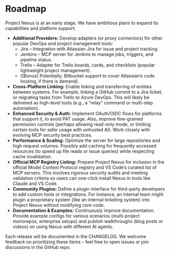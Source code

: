 # Roadmap

Project Nexus is at an early stage. We have ambitious plans to expand its capabilities and platform support:

- **Additional Providers:** Develop adapters (or proxy connectors) for other popular DevOps and project management tools:
  - Jira – Integration with Atlassian Jira for issue and project tracking.
  - Jenkins – MCP server for Jenkins to manage jobs, triggers, and pipeline status.
  - Trello – Adapter for Trello boards, cards, and checklists (popular lightweight project management).
  - ([Bonus] Potentially: Bitbucket support to cover Atlassian’s code hosting, if there is demand).
- **Cross-Platform Linking:** Enable linking and transferring of entities between systems. For example, linking a GitHub commit to a Jira ticket, or migrating tasks from Trello to Azure DevOps. This will likely be delivered as high-level tools (e.g., a “relay” command or multi-step automation).
- **Enhanced Security & Auth:** Implement OAuth/OIDC flows for platforms that support it, to avoid PAT usage. Also, improve fine-grained permission controls (perhaps allowing read-only mode, or limiting certain tools for safer usage with untrusted AI). Work closely with evolving MCP security best practices.
- **Performance & Scaling:** Optimize the server for large repositories and high request volumes. Possibly add caching for frequently accessed resources (to speed up file reads or issue queries) while respecting cache invalidation.
- **Official MCP Registry Listing:** Prepare Project Nexus for inclusion in the official Model Context Protocol registry and VS Code’s curated list of MCP servers. This involves rigorous security audits and meeting validation criteria so users can one-click install Nexus in tools like Claude and VS Code.
- **Community Plugins:** Define a plugin interface for third-party developers to add custom tools or integrations. For instance, an internal team might plugin a proprietary system (like an internal ticketing system) into Project Nexus without modifying core code.
- **Documentation & Examples:** Continuously improve documentation. Provide example configs for various scenarios (multi-project monorepos, enterprise setups) and publish walkthroughs (blog posts or videos) on using Nexus with different AI agents.

Each release will be documented in the CHANGELOG. We welcome feedback on prioritizing these items – feel free to open issues or join discussions in the GitHub repo.

